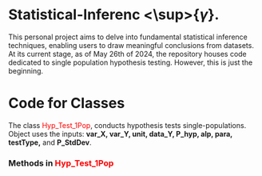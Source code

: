 # Statistical-Inferenc <\sup>{$\gamma$}.
This personal project aims to delve into fundamental statistical inference techniques, enabling users to draw meaningful conclusions from datasets. At its current stage, as of May 26th of 2024, the repository houses code dedicated to single population hypothesis testing. However, this is just the beginning.

# Code for Classes
The class <span style="color:red">Hyp_Test_1Pop</span>, conducts hypothesis tests single-populations. Object uses the inputs: **var_X, var_Y, unit, data_Y, P_hyp, alp, para, testType,** and **P_StdDev**.

### Methods in <span style="color:red">Hyp_Test_1Pop</span>


